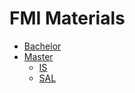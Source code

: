 # FMI Materials

- [Bachelor](https://github.com/FMI-Materials/FMI-Bachelor-Materials)
- [Master](https://github.com/FMI-Materials/FMI-Master-Materials)
  - [IS](https://github.com/FMI-Materials/FMI-Master-IS-Materials)
  - [SAL](https://github.com/FMI-Materials/FMI-Master-SAL-Materials)
